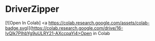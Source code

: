 # DriverZipper


[![Open In Colab] <a https://colab.research.google.com/assets/colab-badge.svg)](https://colab.research.google.com/drive/16-lvQlk7PIhbYg9uULRY21-AXccpaYi4>Open in Colab </a> 
